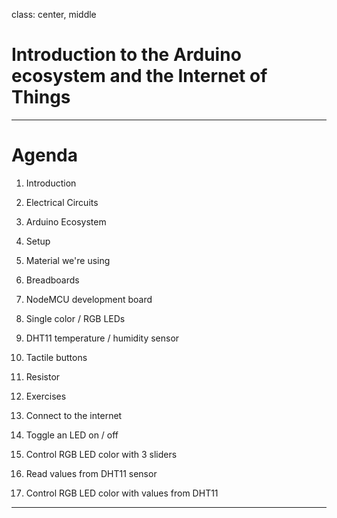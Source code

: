 class: center, middle

# Introduction to the Arduino ecosystem and the Internet of Things

---

# Agenda

1. Introduction
2. Electrical Circuits
3. Arduino Ecosystem
4. Setup
5. Material we're using
  1. Breadboards
  2. NodeMCU development board
  3. Single color / RGB LEDs
  4. DHT11 temperature / humidity sensor
  5. Tactile buttons
  6. Resistor

6. Exercises
  1. Connect to the internet
  2. Toggle an LED on / off
  3. Control RGB LED color with 3 sliders
  4. Read values from DHT11 sensor
  5. Control RGB LED color with values from DHT11

---

